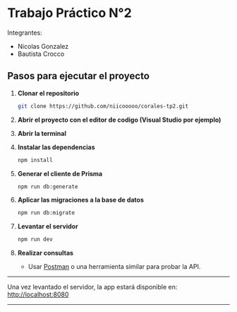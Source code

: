 # Trabajo Práctico N°2
Integrantes:
- Nicolas Gonzalez
- Bautista Crocco

## Pasos para ejecutar el proyecto

1. **Clonar el repositorio**
   ```bash
   git clone https://github.com/niicooooo/corales-tp2.git
   ```

2. **Abrir el proyecto con el editor de codigo (Visual Studio por ejemplo)**

3. **Abrir la terminal**

4. **Instalar las dependencias**
   ```bash
   npm install
   ```

5. **Generar el cliente de Prisma**
   ```bash
   npm run db:generate
   ```

6. **Aplicar las migraciones a la base de datos**
   ```bash
   npm run db:migrate
   ```

7. **Levantar el servidor**
   ```bash
   npm run dev
   ```

8. **Realizar consultas**
   - Usar [Postman](https://www.postman.com/) o una herramienta similar para probar la API.

---

Una vez levantado el servidor, la app estará disponible en:  
[http://localhost:8080](http://localhost:8080)

---